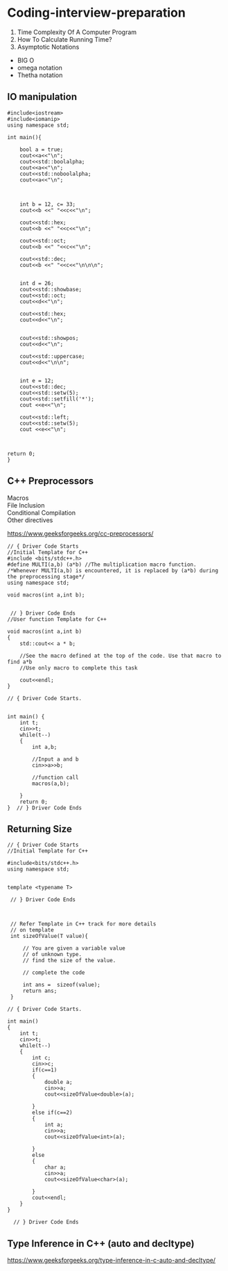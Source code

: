 # Coding-interview-preparation

1. Time Complexity Of A Computer Program
2. How To Calculate Running Time?
3. Asymptotic Notations
  * BIG O
  * omega notation
  * Thetha notation



## IO manipulation

```
#include<iostream>
#include<iomanip>
using namespace std;

int main(){
	
	bool a = true;
	cout<<a<<"\n";
	cout<<std::boolalpha;
	cout<<a<<"\n";
	cout<<std::noboolalpha;
	cout<<a<<"\n";
	
	

	int b = 12, c= 33;
	cout<<b <<" "<<c<<"\n";
	
	cout<<std::hex;
	cout<<b <<" "<<c<<"\n";
	
	cout<<std::oct;
	cout<<b <<" "<<c<<"\n";
	
	cout<<std::dec;
	cout<<b <<" "<<c<<"\n\n\n";


	int d = 26;
	cout<<std::showbase;
	cout<<std::oct;
	cout<<d<<"\n";
	
	cout<<std::hex;
	cout<<d<<"\n";
	
	
	cout<<std::showpos;
	cout<<d<<"\n";
	
	cout<<std::uppercase;
	cout<<d<<"\n\n";
	
	
	int e = 12;
	cout<<std::dec;
	cout<<std::setw(5);
	cout<<std::setfill('*');	
	cout <<e<<"\n";
	
	cout<<std::left;
	cout<<std::setw(5);
	cout <<e<<"\n";
	
	

return 0;	
}
```

## C++ Preprocessors

Macros <br>
File Inclusion <br>
Conditional Compilation <br>
Other directives <br>

https://www.geeksforgeeks.org/cc-preprocessors/

```
// { Driver Code Starts
//Initial Template for C++
#include <bits/stdc++.h>
#define MULTI(a,b) (a*b) //The multiplication macro function.
/*Whenever MULTI(a,b) is encountered, it is replaced by (a*b) during the preprocessing stage*/
using namespace std;

void macros(int a,int b);


 // } Driver Code Ends
//User function Template for C++

void macros(int a,int b)
{
    std::cout<< a * b;
    
    //See the macro defined at the top of the code. Use that macro to find a*b
    //Use only macro to complete this task
    
    cout<<endl;
}

// { Driver Code Starts.


int main() {
	int t;
	cin>>t;
	while(t--)
	{
	    int a,b;
	    
	    //Input a and b
	    cin>>a>>b; 
	    
	    //function call
	    macros(a,b);
	    
	}
	return 0;
}  // } Driver Code Ends
```


## Returning Size

```
// { Driver Code Starts
//Initial Template for C++

#include<bits/stdc++.h>
using namespace std;


template <typename T>

 // } Driver Code Ends



 // Refer Template in C++ track for more details 
 // on template
 int sizeOfValue(T value){
 
     // You are given a variable value
     // of unknown type.
     // find the size of the value.
     
     // complete the code
     
     int ans =  sizeof(value);
     return ans;
 }

// { Driver Code Starts.

int main()
{
    int t;
    cin>>t;
    while(t--)
    {
        int c;
        cin>>c;
        if(c==1)
        {
            double a;
            cin>>a;
            cout<<sizeOfValue<double>(a);
            
        }
        else if(c==2)
        {
            int a;
            cin>>a;
            cout<<sizeOfValue<int>(a);
            
        }
        else
        {
            char a;
            cin>>a;
            cout<<sizeOfValue<char>(a);
    
        }
        cout<<endl;
    }
}

  // } Driver Code Ends
```


## Type Inference in C++ (auto and decltype)

https://www.geeksforgeeks.org/type-inference-in-c-auto-and-decltype/

